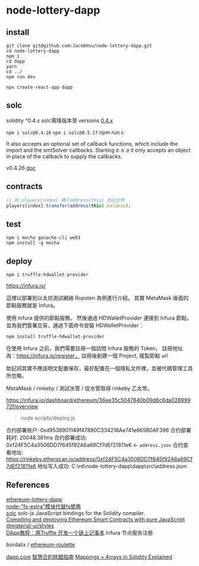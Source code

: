 # node-lottery-dapp



## install

```shell
git clone git@github.com:JacobHsu/node-lottery-dapp.git
cd node-lottery-dapp
npm i
cd dapp
yarn
cd ../
npm run dev
```

`npx create-react-app dapp`

## solc

solidity ^0.4.x solc需降版本至 versions [0.4.x](https://www.npmjs.com/package/solc)

`npm i solc@0.4.26`
`npm i solc@0.5.17` npm run c

It also accepts an optional set of callback functions, which include the import and the smtSolver callbacks. Starting `0.6.0` it only accepts an object in place of the callback to supply the callbacks.

v0.4.26 [doc](https://www.npmjs.com/package/solc/v/0.4.26)  

## contracts

```js
// 向 players[index] 轉了address(this) 的以太幣
players[index].transfer(address(this).balance);
```

## test

`npm i mocha ganache-cli web3`  
`npm install -g mocha`

## deploy

`npm i truffle-hdwallet-provider`

https://infura.io/

這裡以部署到以太坊測試網絡 Ropsten 為例進行介紹。 其實 MetaMask 後面的節點服務就是 Infura。

使用 Infura 提供的節點服務。 然後通過 HDWalletProvider 連接到 Infura 節點，並為我們簽署交易，通過下面命令安裝 HDWalletProvider：

`npm install truffle-hdwallet-provider`

在使用 Infura 之前，我們需要註冊一個訪問 Infura 服務的 Token， 
註冊地址為：https://infura.io/register， 註冊後創建一個 Project, 複製節點 url

助記詞其實不應該明文配置保存，最好配置在一個隱私文件裡，並被代碼管理工具所忽略。

MetaMask / rinkeby / 測試水管 / 從水管取得 rinkeby 乙太幣。

https://infura.io/dashboard/ethereum/36ee35c5047840b09d8c6da02899972f/overview

> node scripts/deploy.js

合约部署账户: 0xd9538901149f47890C334218Ae741e665B0AF396
合约部署耗时: 20048.361ms
合约部署成功: 0xf24F5C4a3506DD7f645f92A6a69Cf7dEf21811e6 <- `address.json`
合约查看地址: https://rinkeby.etherscan.io/address/0xf24F5C4a3506DD7f645f92A6a69Cf7dEf21811e6
地址写入成功: C:\rd\node-lottery-dapp\dapp\src\address.json

## References

[ethereum-lottery-dapp](https://github.com/wangshijun/ethereum-lottery-dapp)  
[node-"fs-extra"模块代替fs使用](https://juejin.im/post/5b52fd21e51d4519234468f1)  
[solc](https://www.npmjs.com/package/solc) solc-js JavaScript bindings for the Solidity compiler.  
[Compiling and deploying Ethereum Smart Contracts with pure JavaScript](https://medium.com/coinmonks/compiling-and-deploying-ethereum-smart-contracts-with-pure-javascript-4bee3bfe99bb)  
[@material-ui/styles](https://material-ui.com/zh/styles/basics/#material-ui-styles)  
[DApp教程：用Truffle 开发一个链上记事本](https://learnblockchain.cn/2019/03/30/dapp_noteOnChain) Infura 节点服务注册

bordalix / [ethereum-roulette](https://github.com/bordalix/ethereum-roulette)

[dapp.com](https://www.dapp.com/)
[智慧合約除錯指南](https://www.itread01.com/content/1547699780.html)
[Mappings + Arrays in Solidity Explained](https://medium.com/upstate-interactive/mappings-arrays-87afc697e64f)
